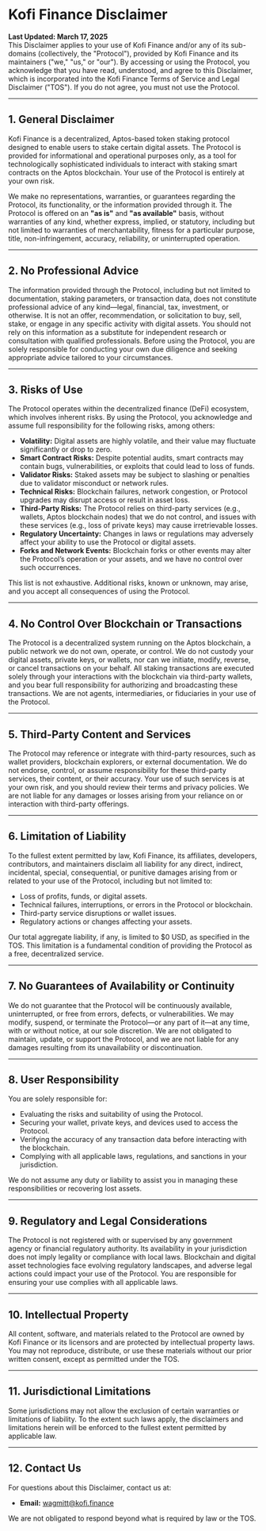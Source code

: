 # Kofi Finance Disclaimer

**Last Updated: March 17, 2025**  
This Disclaimer applies to your use of Kofi Finance and/or any of its sub-domains (collectively, the "Protocol"), provided by Kofi Finance and its maintainers ("we," "us," or "our"). By accessing or using the Protocol, you acknowledge that you have read, understood, and agree to this Disclaimer, which is incorporated into the Kofi Finance Terms of Service and Legal Disclaimer ("TOS"). If you do not agree, you must not use the Protocol.

---

## 1. General Disclaimer

Kofi Finance is a decentralized, Aptos-based token staking protocol designed to enable users to stake certain digital assets. The Protocol is provided for informational and operational purposes only, as a tool for technologically sophisticated individuals to interact with staking smart contracts on the Aptos blockchain. Your use of the Protocol is entirely at your own risk.

We make no representations, warranties, or guarantees regarding the Protocol, its functionality, or the information provided through it. The Protocol is offered on an **"as is"** and **"as available"** basis, without warranties of any kind, whether express, implied, or statutory, including but not limited to warranties of merchantability, fitness for a particular purpose, title, non-infringement, accuracy, reliability, or uninterrupted operation.

---

## 2. No Professional Advice

The information provided through the Protocol, including but not limited to documentation, staking parameters, or transaction data, does not constitute professional advice of any kind—legal, financial, tax, investment, or otherwise. It is not an offer, recommendation, or solicitation to buy, sell, stake, or engage in any specific activity with digital assets. You should not rely on this information as a substitute for independent research or consultation with qualified professionals. Before using the Protocol, you are solely responsible for conducting your own due diligence and seeking appropriate advice tailored to your circumstances.

---

## 3. Risks of Use

The Protocol operates within the decentralized finance (DeFi) ecosystem, which involves inherent risks. By using the Protocol, you acknowledge and assume full responsibility for the following risks, among others:

- **Volatility:** Digital assets are highly volatile, and their value may fluctuate significantly or drop to zero.
- **Smart Contract Risks:** Despite potential audits, smart contracts may contain bugs, vulnerabilities, or exploits that could lead to loss of funds.
- **Validator Risks:** Staked assets may be subject to slashing or penalties due to validator misconduct or network rules.
- **Technical Risks:** Blockchain failures, network congestion, or Protocol upgrades may disrupt access or result in asset loss.
- **Third-Party Risks:** The Protocol relies on third-party services (e.g., wallets, Aptos blockchain nodes) that we do not control, and issues with these services (e.g., loss of private keys) may cause irretrievable losses.
- **Regulatory Uncertainty:** Changes in laws or regulations may adversely affect your ability to use the Protocol or digital assets.
- **Forks and Network Events:** Blockchain forks or other events may alter the Protocol’s operation or your assets, and we have no control over such occurrences.

This list is not exhaustive. Additional risks, known or unknown, may arise, and you accept all consequences of using the Protocol.

---

## 4. No Control Over Blockchain or Transactions

The Protocol is a decentralized system running on the Aptos blockchain, a public network we do not own, operate, or control. We do not custody your digital assets, private keys, or wallets, nor can we initiate, modify, reverse, or cancel transactions on your behalf. All staking transactions are executed solely through your interactions with the blockchain via third-party wallets, and you bear full responsibility for authorizing and broadcasting these transactions. We are not agents, intermediaries, or fiduciaries in your use of the Protocol.

---

## 5. Third-Party Content and Services

The Protocol may reference or integrate with third-party resources, such as wallet providers, blockchain explorers, or external documentation. We do not endorse, control, or assume responsibility for these third-party services, their content, or their accuracy. Your use of such services is at your own risk, and you should review their terms and privacy policies. We are not liable for any damages or losses arising from your reliance on or interaction with third-party offerings.

---

## 6. Limitation of Liability

To the fullest extent permitted by law, Kofi Finance, its affiliates, developers, contributors, and maintainers disclaim all liability for any direct, indirect, incidental, special, consequential, or punitive damages arising from or related to your use of the Protocol, including but not limited to:

- Loss of profits, funds, or digital assets.
- Technical failures, interruptions, or errors in the Protocol or blockchain.
- Third-party service disruptions or wallet issues.
- Regulatory actions or changes affecting your assets.

Our total aggregate liability, if any, is limited to $0 USD, as specified in the TOS. This limitation is a fundamental condition of providing the Protocol as a free, decentralized service.

---

## 7. No Guarantees of Availability or Continuity

We do not guarantee that the Protocol will be continuously available, uninterrupted, or free from errors, defects, or vulnerabilities. We may modify, suspend, or terminate the Protocol—or any part of it—at any time, with or without notice, at our sole discretion. We are not obligated to maintain, update, or support the Protocol, and we are not liable for any damages resulting from its unavailability or discontinuation.

---

## 8. User Responsibility

You are solely responsible for:

- Evaluating the risks and suitability of using the Protocol.
- Securing your wallet, private keys, and devices used to access the Protocol.
- Verifying the accuracy of any transaction data before interacting with the blockchain.
- Complying with all applicable laws, regulations, and sanctions in your jurisdiction.

We do not assume any duty or liability to assist you in managing these responsibilities or recovering lost assets.

---

## 9. Regulatory and Legal Considerations

The Protocol is not registered with or supervised by any government agency or financial regulatory authority. Its availability in your jurisdiction does not imply legality or compliance with local laws. Blockchain and digital asset technologies face evolving regulatory landscapes, and adverse legal actions could impact your use of the Protocol. You are responsible for ensuring your use complies with all applicable laws.

---

## 10. Intellectual Property

All content, software, and materials related to the Protocol are owned by Kofi Finance or its licensors and are protected by intellectual property laws. You may not reproduce, distribute, or use these materials without our prior written consent, except as permitted under the TOS.

---

## 11. Jurisdictional Limitations

Some jurisdictions may not allow the exclusion of certain warranties or limitations of liability. To the extent such laws apply, the disclaimers and limitations herein will be enforced to the fullest extent permitted by applicable law.

---

## 12. Contact Us

For questions about this Disclaimer, contact us at:

- **Email:** <wagmitt@kofi.finance>

We are not obligated to respond beyond what is required by law or the TOS.
